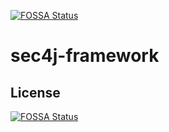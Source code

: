 [![FOSSA Status](https://app.fossa.com/api/projects/git%2Bgithub.com%2Fsongworld%2Fsec4j-framework.svg?type=shield)](https://app.fossa.com/projects/git%2Bgithub.com%2Fsongworld%2Fsec4j-framework?ref=badge_shield)

sec4j-framework
===============


## License
[![FOSSA Status](https://app.fossa.com/api/projects/git%2Bgithub.com%2Fsongworld%2Fsec4j-framework.svg?type=large)](https://app.fossa.com/projects/git%2Bgithub.com%2Fsongworld%2Fsec4j-framework?ref=badge_large)
